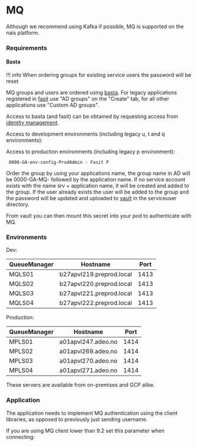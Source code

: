 # MQ

Although we recommend using Kafka if possible, MQ is supported on the nais platform. 


### Requirements


#### Basta

!!! info
    When ordering groups for existing service users the password will be reset

MQ groups and users are ordered using [basta](https://basta.intern.nav.no). 
For legacy applications registered in [fasit](https://fasit.adeo.no) use "AD groups" on the "Create" tab, 
for all other applications use "Custom AD groups".

Access to basta (and fasit) can be obtained by requesting access from [identity management](mailto:nav.it.identhandtering@nav.no).

Access to development environments (including legacy u, t and q environments):


Access to production environments (including legacy p environment):

``` 0000-GA-env-config-ProdAdmin - Fasit P```

Order the group by using your applications name, the group name in AD will be 0000-GA-MQ- followed by the application name.
If no service account exists with the name srv + application name, it will be created and added to the group.
If the user already exists the user will be added to the group and the password will be updated 
and uploaded to [vault](https://vault.adeo.no) in the serviceuser directory.

From vault you can then mount this secret into your pod to authenticate with MQ.

### Environments

Dev:

| QueueManager   | Hostname                 | Port |
| -------------- | ------------------------ | ---- |
|MQLS01|b27apvl219.preprod.local|1413
|MQLS02|b27apvl220.preprod.local|1413
|MQLS03|b27apvl221.preprod.local|1413
|MQLS04|b27apvl222.preprod.local|1413

Production:

| QueueManager   | Hostname                 | Port |
| -------------- | ------------------------ | ---- |
|MPLS01|a01apvl247.adeo.no|1414
|MPLS02|a01apvl269.adeo.no|1414
|MPLS03|a01apvl270.adeo.no|1414
|MPLS04|a01apvl271.adeo.no|1414

These servers are available from on-premises and GCP alike.

### Application

The application needs to implement MQ authentication using the client libraries, as opposed to previously just sending username.

If you are using MQ client lower than 9.2 set this parameter when connecting: 
